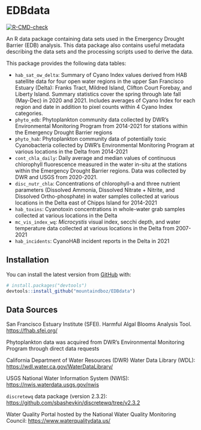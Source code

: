 
<!-- README.md is generated from README.Rmd. Please edit that file -->

# EDBdata

<!-- badges: start -->

[![R-CMD-check](https://github.com/mountaindboz/EDBdata/workflows/R-CMD-check/badge.svg)](https://github.com/mountaindboz/EDBdata/actions)
<!-- badges: end -->

An R data package containing data sets used in the Emergency Drought
Barrier (EDB) analysis. This data package also contains useful metadata
describing the data sets and the processing scripts used to derive the
data.

This package provides the following data tables:

-   `hab_sat_ow_delta`: Summary of Cyano Index values derived from HAB
    satellite data for four open water regions in the upper San
    Francisco Estuary (Delta): Franks Tract, Mildred Island, Clifton
    Court Forebay, and Liberty Island. Summary statistics cover the
    spring through late fall (May-Dec) in 2020 and 2021. Includes
    averages of Cyano Index for each region and date in addition to
    pixel counts within 4 Cyano Index categories.
-   `phyto_edb`: Phytoplankton community data collected by DWR’s
    Environmental Monitoring Program from 2014-2021 for stations within
    the Emergency Drought Barrier regions
-   `phyto_hab`: Phytoplankton community data of potentially toxic
    Cyanobacteria collected by DWR’s Environmental Monitoring Program at
    various locations in the Delta from 2014-2021
-   `cont_chla_daily`: Daily average and median values of continuous
    chlorophyll fluorescence measured in the water in-situ at the
    stations within the Emergency Drought Barrier regions. Data was
    collected by DWR and USGS from 2020-2021.
-   `disc_nutr_chla`: Concentrations of chlorophyll-a and three nutrient
    parameters (Dissolved Ammonia, Dissolved Nitrate + Nitrite, and
    Dissolved Ortho-phosphate) in water samples collected at various
    locations in the Delta east of Chipps Island for 2014-2021
-   `hab_toxins`: Cyanotoxin concentrations in whole-water grab samples
    collected at various locations in the Delta
-   `mc_vis_index_wq`: *Microcystis* visual index, secchi depth, and
    water temperature data collected at various locations in the Delta
    from 2007-2021
-   `hab_incidents`: CyanoHAB incident reports in the Delta in 2021

## Installation

You can install the latest version from [GitHub](https://github.com/)
with:

``` r
# install.packages("devtools")
devtools::install_github("mountaindboz/EDBdata")
```

## Data Sources

San Francisco Estuary Institute (SFEI). Harmful Algal Blooms Analysis
Tool. <https://fhab.sfei.org/>

Phytoplankton data was acquired from DWR’s Environmental Monitoring
Program through direct data requests

California Department of Water Resources (DWR) Water Data Library (WDL):
<https://wdl.water.ca.gov/WaterDataLibrary/>

USGS National Water Information System (NWIS):
<https://nwis.waterdata.usgs.gov/nwis>

`discretewq` data package (version 2.3.2):
<https://github.com/sbashevkin/discretewq/tree/v2.3.2>

Water Quality Portal hosted by the National Water Quality Monitoring
Council: <https://www.waterqualitydata.us/>
